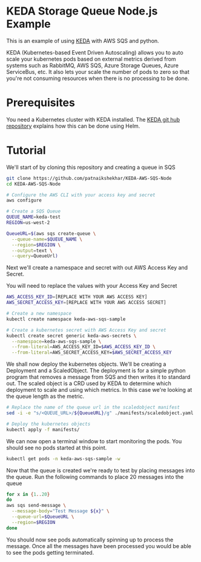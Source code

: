# KEDA Storage Queue Node.js Example

This is an example of using [KEDA](https://github.com/kedacore/keda) with AWS SQS and python.

KEDA (Kubernetes-based Event Driven Autoscaling) allows you to auto scale your kubernetes pods based on external metrics derived from systems such as RabbitMQ, AWS SQS, Azure Storage Queues, Azure ServiceBus, etc. It also lets your scale the number of pods to zero so that you're not consuming resources when there is no processing to be done.

# Prerequisites
You need a Kubernetes cluster with KEDA installed. The [KEDA git hub repository](https://github.com/kedacore/keda) explains how this can be done using Helm.

# Tutorial

We'll start of by cloning this repository and creating a queue in SQS

```sh
git clone https://github.com/patnaikshekhar/KEDA-AWS-SQS-Node
cd KEDA-AWS-SQS-Node

# Configure the AWS CLI with your access key and secret
aws configure

# Create a SQS Queue
QUEUE_NAME=keda-test
REGION=us-west-2

QueueURL=$(aws sqs create-queue \
  --queue-name=$QUEUE_NAME \
  --region=$REGION \
  --output=text \
  --query=QueueUrl)
```

Next we'll create a namespace and secret with out AWS Access Key and Secret.

You will need to replace the values with your Access Key and Secret

```sh
AWS_ACCESS_KEY_ID=[REPLACE WITH YOUR AWS ACCESS KEY]
AWS_SECRET_ACCESS_KEY=[REPLACE WITH YOUR AWS ACCESS SECRET]

# Create a new namespace
kubectl create namespace keda-aws-sqs-sample

# Create a kubernetes secret with AWS Access Key and secret
kubectl create secret generic keda-aws-secrets \
  --namespace=keda-aws-sqs-sample \
  --from-literal=AWS_ACCESS_KEY_ID=$AWS_ACCESS_KEY_ID \
  --from-literal=AWS_SECRET_ACCESS_KEY=$AWS_SECRET_ACCESS_KEY
```

We shall now  deploy the kubernetes objects. We'll be creating a Deployment and a ScaledObject. The deployment is for a simple python program that removes a message from SQS and then writes it to standard out. The scaled object is a CRD used by KEDA to determine which deployment to scale and using which metrics. In this case we're looking at the queue length as the metric.

```sh
# Replace the name of the queue url in the scaledobject manifest
sed -i -e "s/<QUEUE_URL>/${QueueURL}/g" ./manifests/scaledobject.yaml

# Deploy the kubernetes objects
kubectl apply -f manifests/
```

We can now open a terminal window to start monitoring the pods. You should see no pods started at this point.

```sh
kubectl get pods -n keda-aws-sqs-sample -w
```

Now that the queue is created we're ready to test by placing messages into the queue. Run the following commands to place 20 messages into the queue

```sh
for x in {1..20}
do
aws sqs send-message \
  --message-body="Test Message ${x}" \
  --queue-url=$QueueURL \
  --region=$REGION
done
```

You should now see pods automatically spinning up to process the message. Once all the messages have been processed you would be able to see the pods getting terminated.
